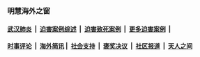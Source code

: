 
### 明慧海外之窗

####  [武汉肺炎](indexes/365.md?t=06270100) &nbsp;|&nbsp;  [迫害案例综述](indexes/328.md?t=06270100) &nbsp;|&nbsp; [迫害致死案例](indexes/277.md?t=06270100)  &nbsp;|&nbsp; [更多迫害案例](indexes/81.md?t=06270100)  &nbsp;|&nbsp; 
####  [时事评论](indexes/19.md?t=06270100) &nbsp;|&nbsp; [海外简讯](indexes/245.md?t=06270100)&nbsp;|&nbsp;  [社会支持](indexes/140.md?t=06270100) &nbsp;|&nbsp; [褒奖决议](indexes/282.md?t=06270100) &nbsp;|&nbsp; [社区报道](indexes/91.md?t=06270100)  &nbsp;|&nbsp; [天人之间](indexes/78.md?t=06270100) 

